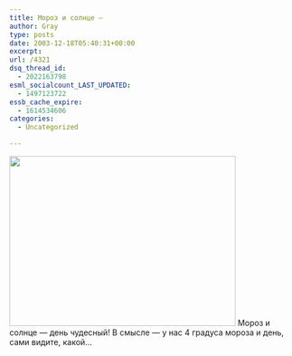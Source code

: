 ```yaml
---
title: Мороз и солнце —
author: Gray
type: posts
date: 2003-12-18T05:40:31+00:00
excerpt:
url: /4321
dsq_thread_id:
  - 2022163798
esml_socialcount_LAST_UPDATED:
  - 1497123722
essb_cache_expire:
  - 1614534606
categories:
  - Uncategorized

---
```








<img src="https://i2.wp.com/www.searchengines.ru/blog/images/moroz.jpg?resize=400%2C300" width="400" height="300" alt="" border="0" data-recalc-dims="1" />  
Мороз и солнце &#8212; день чудесный!  
В смысле &#8212; у нас 4 градуса мороза и день, сами видите, какой&#8230;